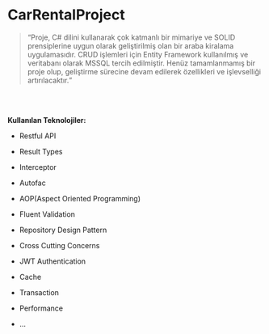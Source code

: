 # CarRentalProject


<blockquote><q>Proje, C# dilini kullanarak çok katmanlı bir mimariye ve SOLID prensiplerine uygun olarak geliştirilmiş olan bir araba kiralama uygulamasıdır. CRUD işlemleri için Entity Framework kullanılmış ve veritabanı olarak MSSQL tercih edilmiştir. Henüz tamamlanmamış bir proje olup, geliştirme sürecine devam edilerek özellikleri ve işlevselliği artırılacaktır.</q></blockquote>

<br>

<br>

**Kullanılan Teknolojiler:**

- Restful API

- Result Types

- Interceptor

- Autofac

- AOP(Aspect Oriented Programming)

- Fluent Validation

- Repository Design Pattern

- Cross Cutting Concerns

- JWT Authentication

- Cache

- Transaction

- Performance
- ...
